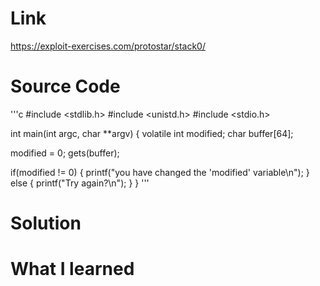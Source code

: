 # Link
https://exploit-exercises.com/protostar/stack0/ 

# Source Code
'''c
#include <stdlib.h>
#include <unistd.h>
#include <stdio.h>

int main(int argc, char **argv)
{
  volatile int modified;
  char buffer[64];

  modified = 0;
  gets(buffer);

  if(modified != 0) {
      printf("you have changed the 'modified' variable\n");
  } else {
      printf("Try again?\n");
  }
}
'''
# Solution


# What I learned
